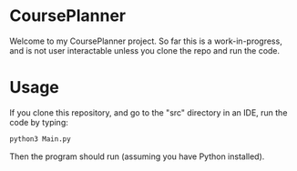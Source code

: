 # CoursePlanner
Welcome to my CoursePlanner project. So far this is a work-in-progress, and is not user interactable unless you clone the repo and run the code.

# Usage
If you clone this repository, and go to the "src" directory in an IDE, run the code by typing: 
```bash
python3 Main.py
```
Then the program should run (assuming you have Python installed). 
